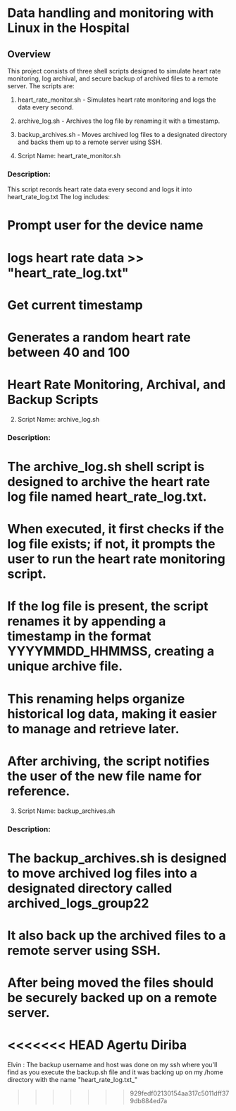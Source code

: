 
# Data handling and monitoring with Linux in the Hospital

## Overview
This project consists of three shell scripts designed to simulate heart rate monitoring, log archival, and secure backup of archived files to a remote server. The scripts are:

1. heart_rate_monitor.sh - Simulates heart rate monitoring and logs the data every second.
2. archive_log.sh - Archives the log file by renaming it with a timestamp.
3. backup_archives.sh - Moves archived log files to a designated directory and backs them up to a remote server using SSH.

1. Script Name: heart_rate_monitor.sh
### Description:
This script records heart rate data every second and logs it into heart_rate_log.txt The log includes:
# Prompt user for the device name
# logs heart rate data >> "heart_rate_log.txt"
# Get current timestamp
# Generates a random heart rate between 40 and 100
# Heart Rate Monitoring, Archival, and Backup Scripts

2. Script Name: archive_log.sh
### Description:
# The archive_log.sh shell script is designed to archive the heart rate log file named heart_rate_log.txt.
# When executed, it first checks if the log file exists; if not, it prompts the user to run the heart rate monitoring script.
# If the log file is present, the script renames it by appending a timestamp in the format YYYYMMDD_HHMMSS, creating a unique archive file.
# This renaming helps organize historical log data, making it easier to manage and retrieve later.
# After archiving, the script notifies the user of the new file name for reference.

3. Script Name: backup_archives.sh
### Description:
# The backup_archives.sh is designed to move archived log files into a designated directory called archived_logs_group22
# It also back up the archived files to a remote server using SSH.
# After being moved the files should be securely backed up on a remote server.
<<<<<<< HEAD
Agertu Diriba
=======
Elvin : The backup username and host was done on my ssh where you'll find as you execute the backup.sh file and it was backing up on my /home directory with the name "heart_rate_log.txt_"
>>>>>>> 929fedf02130154aa317c5011dff379db884ed7a
